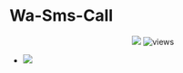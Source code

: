 # Wa-Sms-Call
<p align="center">
    <img src="https://img.shields.io/static/v1?logo=linux&label=Language&message=python&color=yellow">
<img src="https://komarev.com/ghpvc/?username=Xenzi-XN1&label=Views&color=green&style=plastic" alt="views">

- [![](https://img.shields.io/static/v1?logo=youtube&label=subscribe&message=my%20youtube&color=green)](https://youtube.com/channel/UCtu-GcxKL8kJBXpR1wfMgWg)
